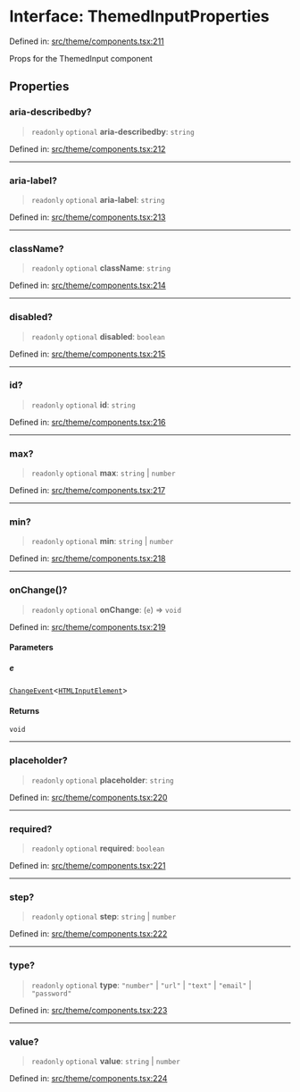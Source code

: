 # Interface: ThemedInputProperties

Defined in: [src/theme/components.tsx:211](https://github.com/Nick2bad4u/Uptime-Watcher/blob/8a1973382d5fe14c52996ecda381894eb7ecd4a6/src/theme/components.tsx#L211)

Props for the ThemedInput component

## Properties

### aria-describedby?

> `readonly` `optional` **aria-describedby**: `string`

Defined in: [src/theme/components.tsx:212](https://github.com/Nick2bad4u/Uptime-Watcher/blob/8a1973382d5fe14c52996ecda381894eb7ecd4a6/src/theme/components.tsx#L212)

***

### aria-label?

> `readonly` `optional` **aria-label**: `string`

Defined in: [src/theme/components.tsx:213](https://github.com/Nick2bad4u/Uptime-Watcher/blob/8a1973382d5fe14c52996ecda381894eb7ecd4a6/src/theme/components.tsx#L213)

***

### className?

> `readonly` `optional` **className**: `string`

Defined in: [src/theme/components.tsx:214](https://github.com/Nick2bad4u/Uptime-Watcher/blob/8a1973382d5fe14c52996ecda381894eb7ecd4a6/src/theme/components.tsx#L214)

***

### disabled?

> `readonly` `optional` **disabled**: `boolean`

Defined in: [src/theme/components.tsx:215](https://github.com/Nick2bad4u/Uptime-Watcher/blob/8a1973382d5fe14c52996ecda381894eb7ecd4a6/src/theme/components.tsx#L215)

***

### id?

> `readonly` `optional` **id**: `string`

Defined in: [src/theme/components.tsx:216](https://github.com/Nick2bad4u/Uptime-Watcher/blob/8a1973382d5fe14c52996ecda381894eb7ecd4a6/src/theme/components.tsx#L216)

***

### max?

> `readonly` `optional` **max**: `string` \| `number`

Defined in: [src/theme/components.tsx:217](https://github.com/Nick2bad4u/Uptime-Watcher/blob/8a1973382d5fe14c52996ecda381894eb7ecd4a6/src/theme/components.tsx#L217)

***

### min?

> `readonly` `optional` **min**: `string` \| `number`

Defined in: [src/theme/components.tsx:218](https://github.com/Nick2bad4u/Uptime-Watcher/blob/8a1973382d5fe14c52996ecda381894eb7ecd4a6/src/theme/components.tsx#L218)

***

### onChange()?

> `readonly` `optional` **onChange**: (`e`) => `void`

Defined in: [src/theme/components.tsx:219](https://github.com/Nick2bad4u/Uptime-Watcher/blob/8a1973382d5fe14c52996ecda381894eb7ecd4a6/src/theme/components.tsx#L219)

#### Parameters

##### e

[`ChangeEvent`](https://github.com/DefinitelyTyped/DefinitelyTyped/blob/1a60e1b9a9062ff9c48c681ca3d8b6f717b616b9/types/react/index.d.ts#L2018)\<[`HTMLInputElement`](https://developer.mozilla.org/docs/Web/API/HTMLInputElement)\>

#### Returns

`void`

***

### placeholder?

> `readonly` `optional` **placeholder**: `string`

Defined in: [src/theme/components.tsx:220](https://github.com/Nick2bad4u/Uptime-Watcher/blob/8a1973382d5fe14c52996ecda381894eb7ecd4a6/src/theme/components.tsx#L220)

***

### required?

> `readonly` `optional` **required**: `boolean`

Defined in: [src/theme/components.tsx:221](https://github.com/Nick2bad4u/Uptime-Watcher/blob/8a1973382d5fe14c52996ecda381894eb7ecd4a6/src/theme/components.tsx#L221)

***

### step?

> `readonly` `optional` **step**: `string` \| `number`

Defined in: [src/theme/components.tsx:222](https://github.com/Nick2bad4u/Uptime-Watcher/blob/8a1973382d5fe14c52996ecda381894eb7ecd4a6/src/theme/components.tsx#L222)

***

### type?

> `readonly` `optional` **type**: `"number"` \| `"url"` \| `"text"` \| `"email"` \| `"password"`

Defined in: [src/theme/components.tsx:223](https://github.com/Nick2bad4u/Uptime-Watcher/blob/8a1973382d5fe14c52996ecda381894eb7ecd4a6/src/theme/components.tsx#L223)

***

### value?

> `readonly` `optional` **value**: `string` \| `number`

Defined in: [src/theme/components.tsx:224](https://github.com/Nick2bad4u/Uptime-Watcher/blob/8a1973382d5fe14c52996ecda381894eb7ecd4a6/src/theme/components.tsx#L224)
